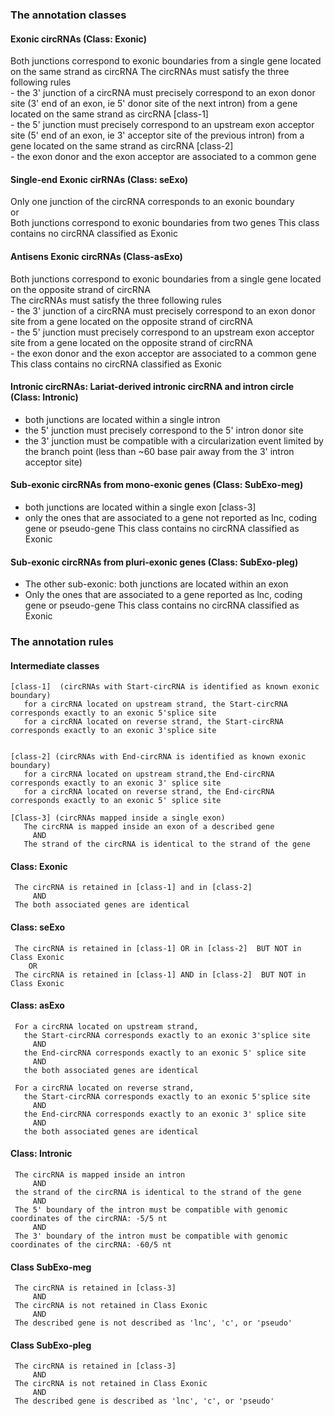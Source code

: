 
### The annotation classes

#### Exonic circRNAs   (Class: Exonic)
   Both junctions correspond to exonic boundaries from a single gene located on the same strand as circRNA
   The circRNAs must satisfy the three following rules  
      - the 3' junction of a circRNA must precisely correspond to an exon donor site (3' end of an exon, ie 5' donor site of the next intron) from a gene located on the same strand as circRNA [class-1]    
      - the 5' junction must precisely correspond to an upstream exon acceptor site (5' end of an exon, ie 3' acceptor site of the previous intron) from a gene located on the same strand as circRNA [class-2]     
      - the exon donor and the exon acceptor are associated to a common gene
      
#### Single-end Exonic cirRNAs (Class: seExo)
   Only one junction of the circRNA corresponds to an exonic boundary   
     or   
  Both junctions correspond to exonic boundaries from two genes
  This class contains no circRNA classified as Exonic
   
#### Antisens Exonic circRNAs   (Class-asExo)
   Both junctions correspond to exonic boundaries from a single gene located on the opposite strand of circRNA  
   The circRNAs must satisfy the three following rules  
      - the 3' junction of a circRNA must precisely correspond to an exon donor site from a gene located on the opposite strand of circRNA     
      - the 5' junction must precisely correspond to an upstream exon acceptor site from a gene located on the opposite strand of circRNA  
      - the exon donor and the exon acceptor are associated to a common gene
    This class contains no circRNA classified as Exonic
      
#### Intronic circRNAs: Lariat-derived intronic circRNA and intron circle  (Class: Intronic)
  - both junctions are located within a single intron
  - the 5' junction must precisely correspond to the 5' intron donor site
  - the 3' junction must be compatible with a circularization event limited by the branch point (less than ~60 base pair away from the 3' intron acceptor site) 

#### Sub-exonic circRNAs from mono-exonic genes  (Class: SubExo-meg)
   - both junctions are located within a single exon  [class-3]
   - only the ones that are associated to a gene not reported as lnc, coding gene or pseudo-gene
      This class contains no circRNA classified as Exonic

#### Sub-exonic circRNAs from pluri-exonic genes   (Class: SubExo-pleg)
   - The other sub-exonic: both junctions are located within an exon 
   - Only the ones that are associated to a gene reported as lnc, coding gene or pseudo-gene
      This class contains no circRNA classified as Exonic
      
      
      
      
 
### The annotation rules
 
 ####    Intermediate classes
    [class-1]  (circRNAs with Start-circRNA is identified as known exonic boundary)
       for a circRNA located on upstream strand, the Start-circRNA corresponds exactly to an exonic 5'splice site 
       for a circRNA located on reverse strand, the Start-circRNA corresponds exactly to an exonic 3'splice site


    [class-2] (circRNAs with End-circRNA is identified as known exonic boundary)
       for a circRNA located on upstream strand,the End-circRNA corresponds exactly to an exonic 3' splice site
       for a circRNA located on reverse strand, the End-circRNA corresponds exactly to an exonic 5' splice site
     
    [Class-3] (circRNAs mapped inside a single exon) 
       The circRNA is mapped inside an exon of a described gene      
         AND  
       The strand of the circRNA is identical to the strand of the gene


####     Class: Exonic   
     The circRNA is retained in [class-1] and in [class-2]    
         AND   
     The both associated genes are identical
   
####     Class: seExo
     The circRNA is retained in [class-1] OR in [class-2]  BUT NOT in Class Exonic
        OR
     The circRNA is retained in [class-1] AND in [class-2]  BUT NOT in Class Exonic
     
####     Class: asExo   
     For a circRNA located on upstream strand, 
       the Start-circRNA corresponds exactly to an exonic 3'splice site 
         AND
       the End-circRNA corresponds exactly to an exonic 5' splice site
         AND
       the both associated genes are identical
     
     For a circRNA located on reverse strand, 
       the Start-circRNA corresponds exactly to an exonic 5'splice site
         AND
       the End-circRNA corresponds exactly to an exonic 3' splice site
         AND
       the both associated genes are identical

####    Class: Intronic
     The circRNA is mapped inside an intron    
         AND
     the strand of the circRNA is identical to the strand of the gene
         AND
     The 5' boundary of the intron must be compatible with genomic coordinates of the circRNA: -5/5 nt
         AND
     The 3' boundary of the intron must be compatible with genomic coordinates of the circRNA: -60/5 nt

     
 ####   Class SubExo-meg
     The circRNA is retained in [class-3]
         AND
     The circRNA is not retained in Class Exonic
         AND
     The described gene is not described as 'lnc', 'c', or 'pseudo'


 ####   Class SubExo-pleg
     The circRNA is retained in [class-3]
         AND
     The circRNA is not retained in Class Exonic
         AND
     The described gene is described as 'lnc', 'c', or 'pseudo'








